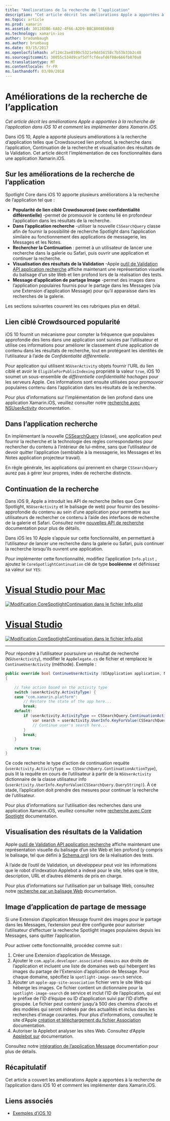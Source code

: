 ```yaml
---
title: "Améliorations de la recherche de l’application"
description: "Cet article décrit les améliorations Apple a apportées à la recherche de l’application dans iOS 10 et comment les implémenter dans Xamarin.iOS."
ms.topic: article
ms.prod: xamarin
ms.assetid: 30124DB6-6A02-4F66-A2D9-BBC8008E6B48
ms.technology: xamarin-ios
author: bradumbaugh
ms.author: brumbaug
ms.date: 03/15/2017
ms.openlocfilehash: af124c2ae0390c5321e9dd34158c7b53b33b2c48
ms.sourcegitcommit: 30055c534d9caf5dffcfdeafd6f08e666fb870a8
ms.translationtype: MT
ms.contentlocale: fr-FR
ms.lasthandoff: 03/09/2018
---
```

# <a name="app-search-enhancements"></a>Améliorations de la recherche de l’application

_Cet article décrit les améliorations Apple a apportées à la recherche de l’application dans iOS 10 et comment les implémenter dans Xamarin.iOS._

Dans iOS 10, Apple a apporté plusieurs améliorations à la recherche d’application telles que Crowdsourced lien profond, la recherche dans l’application, Continuation de la recherche et visualisation des résultats de la Validation. Cet article décrit l’implémentation de ces fonctionnalités dans une application Xamarin.iOS.

## <a name="about-app-search-enhancements"></a>Sur les améliorations de la recherche de l’application

Spotlight Core dans iOS 10 apporte plusieurs améliorations à la recherche de l’application tel que :

- **Popularité de lien ciblé Crowdsourced (avec confidentialité différentielle)** -permet de promouvoir le contenu lié en profondeur l’application dans les résultats de la recherche.
- **Dans l’application recherche** -utiliser la nouvelle `CSSearchQuery` classe afin de fournir la possibilité de recherche Spotlight dans l’application similaire au fonctionnement des applications de messagerie, les Messages et les Notes.
- **Rechercher la Continuation** : permet à un utilisateur de lancer une recherche dans la galerie ou Safari, puis ouvrir une application et continuer la recherche.
- **Visualisation des résultats de la Validation** -Apple [outil de Validation API application recherche](https://search.developer.apple.com/appsearch-validation-tool) affiche maintenant une représentation visuelle du balisage d’un site Web et lien profond lors de la réalisation des tests.
- **Message d’application de partage Image** -permet des images dans l’application populaires fournis pour le partage dans les Messages (via une Extension d’application Message) pour qu’il apparaisse dans les recherches de la galerie.

Les sections suivantes couvrent les ces rubriques plus en détail.

## <a name="crowdsourced-deep-link-popularity"></a>Lien ciblé Crowdsourced popularité

iOS 10 fournit un mécanisme pour compter la fréquence que populaires approfondie des liens dans une application sont suivies par l’utilisateur et utilise ces informations pour améliorer le classement d’une application de contenu dans les résultats de recherche, tout en protégeant les identités de l’utilisateur à l’aide de  *Confidentialité différentielle*.

Pour application qui utilisent `NSUserActivity` objets fournir l’URL du lien ciblé et avoir le `EligibleForPublicIndexing` propriété la valeur `true`, iOS 10 soumet un sous-ensemble de *différentielle confidentialité hachages* pour les serveurs Apple. Ces informations sont ensuite utilisées pour promouvoir populaires contenu dans l’application dans les résultats de la recherche.

Pour plus d’informations sur l’implémentation de lien profond dans une application Xamarin.iOS, veuillez consulter notre [recherche avec NSUserActivity](~/ios/platform/search/nsuseractivity.md) documentation.

## <a name="in-app-searching"></a>Dans l’application recherche

En implémentant la nouvelle [CSSearchQuery](https://developer.apple.com/reference/corespotlight/cssearchquery) (classe), une application peut fournir la recherche et la technologie des règles correspondantes pour rechercher du contenu à l’intérieur de lui-même, sans que l’utilisateur de devoir quitter l’application (semblable à la messagerie, les Messages et les Notes application projecteur travail).

En règle générale, les applications qui prennent en charge `CSSearchQuery` aurez pas à gérer leur propres, index de recherche distincte. 

## <a name="search-continuation"></a>Continuation de la recherche

Dans iOS 9, Apple a introduit les API de recherche (telles que Core Spotlight, `NSUserActivity` et le balisage de web) pour fournir des besoins-approfondie du contenu au sein d’une application pour permettre aux utilisateurs de rechercher ce contenu à l’aide des interfaces de recherche de la galerie et Safari. Consultez notre [nouvelles API de recherche](~/ios/platform/search/index.md) documentation pour plus de détails.

Dans iOS les 10 Apple s’appuie sur cette fonctionnalité, en permettant à l’utilisateur de lancer une recherche dans la galerie ou Safari, puis continuer la recherche lorsqu’ils ouvrent une application. 

Pour implémenter cette fonctionnalité, modifiez l’application `Info.plist` , ajoutez le `CoreSpotlightContinuation` clé de type **booléenne** et définissez sa valeur sur `YES`:

# <a name="visual-studio-for-mactabvsmac"></a>[Visual Studio pour Mac](#tab/vsmac)

[![](app-search-enhancements-images/search01.png "Modification CoreSpotlightContinuation dans le fichier Info.plist")](app-search-enhancements-images/search01.png#lightbox)

# <a name="visual-studiotabvswin"></a>[Visual Studio](#tab/vswin)

[![](app-search-enhancements-images/searchw01.png "Modification CoreSpotlightContinuation dans le fichier Info.plist")](app-search-enhancements-images/search01.png#lightbox)

-----

Pour répondre à l’utilisateur poursuivre un résultat de recherche (`NSUserActivity`), modifier le `AppDelegate.cs` de fichier et remplacez le `ContinueUserActivity` (méthode). Exemple :

```csharp
public override bool ContinueUserActivity (UIApplication application, NSUserActivity userActivity, UIApplicationRestorationHandler completionHandler)
{

    // Take action based on the activity type
    switch (userActivity.ActivityType) {
    case "com.xamarin.platform":
        // Restore the state of the app here...
        break;
    default:
        if (userActivity.ActivityType == CSSearchQuery.ContinuationActionType) {
            var search = userActivity.UserInfo.KeyForValue(CSSearchQuery.QueryString);
            // Continue user's search here...
        }
        break;
    }

    return true;
}
```

Ce code recherche le type d’action de continuation requête (`userActivity.ActivityType == CSSearchQuery.ContinuationActionType`), puis lit la requête en cours de l’utilisateur à partir de la `NSUserActivity` dictionnaire de la classe utilisateur info (`userActivity.UserInfo.KeyForValue(CSSearchQuery.QueryString)`). À ce stade, l’application doit prendre des mesures pour continuer la recherche de l’utilisateur.

Pour plus d’informations sur l’utilisation des recherches dans une application Xamarin.iOS, veuillez consulter notre [recherche avec Core Spotlight](~/ios/platform/search/corespotlight.md) documentation.

## <a name="visualization-of-validation-results"></a>Visualisation des résultats de la Validation

Apple [outil de Validation API application recherche](https://search.developer.apple.com/appsearch-validation-tool) affiche maintenant une représentation visuelle du balisage d’un site Web et lien profond (y compris le balisage, tel que défini à [Schema.org](http://schema.org/)) lors de la réalisation des tests.

À l’aide de l’outil de Validation, un développeur peut voir les informations que le robot d’indexation Applebot a indexé pour le site, telles que le titre, description, URL et d’autres éléments de pris en charge.

Pour plus d’informations sur l’utilisation par un balisage Web, consultez notre [recherche par un balisage Web](~/ios/platform/search/web-markup.md) documentation.

## <a name="message-app-image-sharing"></a>Image d’application de partage de message

Si une Extension d’application Message fournit des images pour le partage dans les Messages, l’extension peut être configurée pour autoriser l’utilisateur d’effectuer la recherche Spotlight images populaires depuis les Messages, sans quitter l’application.

Pour activer cette fonctionnalité, procédez comme suit :

1. Créer une Extension d’application de Message.
2. Ajouter le `com.apple.developer.associated-domains` aux droits de l’application et incluent une liste de domaines web qui hébergent les images du partage de l’Extension d’application de Message. Pour chaque domaine, spécifiez la `spotlight-image-search` service.
3. Ajouter un `apple-app-site-association` fichier vers le site Web qui héberge les images. Ce fichier contient un dictionnaire pour la `spotlight-image-search` de service et inclut l’ID de l’application, qui est le préfixe de l’ID d’équipe ou ID d’application suivi par l’ID d’offre groupée. Le fichier peut contenir jusqu'à 500 des chemins d’accès et des modèles qui seront indexés par des actualités et inclus dans les recherches d’image courantes. Pour plus d’informations, consultez le site d’Apple [création et téléchargement du fichier Association](https://developer.apple.com/library/prerelease/content/documentation/General/Conceptual/AppSearch/UniversalLinks.html#//apple_ref/doc/uid/TP40016308-CH12-SW4) documentation.
4. Autoriser la Applebot analyser les sites Web. Consultez d’Apple [Applebot sur](https://support.apple.com/en-us/HT204683) documentation.

Consultez notre [intégration de l’application Message](~/ios/platform/message-app-integration/index.md) documentation pour plus de détails.

## <a name="summary"></a>Récapitulatif

Cet article a couvert les améliorations Apple a apportées à la recherche de l’application dans iOS 10 et comment les implémenter dans Xamarin.iOS.



## <a name="related-links"></a>Liens associés

- [Exemples d’iOS 10](https://developer.xamarin.com/samples/ios/iOS10/)
